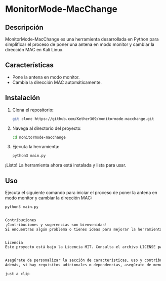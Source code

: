 # MonitorMode-MacChange

## Descripción
MonitorMode-MacChange es una herramienta desarrollada en Python para simplificar el proceso de poner una antena en modo monitor y cambiar la dirección MAC en Kali Linux.

## Características
- Pone la antena en modo monitor.
- Cambia la dirección MAC automáticamente.

## Instalación

1. Clona el repositorio:
    ```bash
    git clone https://github.com/Kether369/monitormode-macchange.git
    ```

2. Navega al directorio del proyecto:
    ```bash
    cd monitormode-macchange
    ```

3. Ejecuta la herramienta:
    ```bash
    python3 main.py
    ```

¡Listo! La herramienta ahora está instalada y lista para usar.

## Uso

Ejecuta el siguiente comando para iniciar el proceso de poner la antena en modo monitor y cambiar la dirección MAC:
```bash
python3 main.py


Contribuciones
¡Contribuciones y sugerencias son bienvenidas!
Si encuentras algún problema o tienes ideas para mejorar la herramienta, por favor, abre un problema o envía una solicitud de extracción.


Licencia
Este proyecto está bajo la Licencia MIT. Consulta el archivo LICENSE para más detalles.


Asegúrate de personalizar la sección de características, uso y contribuciones según las funciones específicas de tu herramienta.
Además, si hay requisitos adicionales o dependencias, asegúrate de mencionarlos en el README.md para que los usuarios puedan instalarlos correctamente.

just a clip
